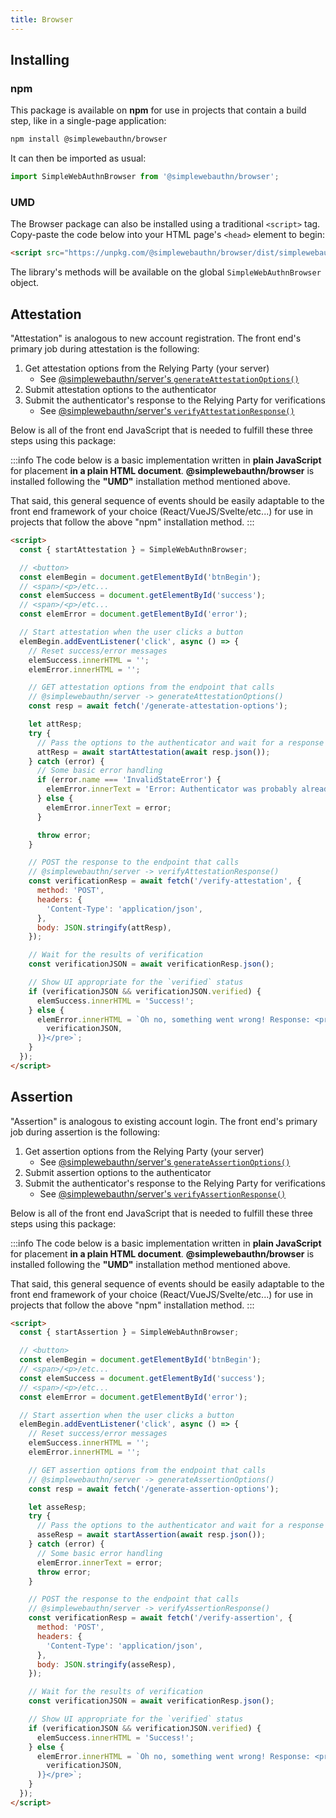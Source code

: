 ```yaml
---
title: Browser
---
```


## Installing

### npm

This package is available on **npm** for use in projects that contain a build step, like
in a single-page application:

```bash
npm install @simplewebauthn/browser
```

It can then be imported as usual:

```js
import SimpleWebAuthnBrowser from '@simplewebauthn/browser';
```

### UMD

The Browser package can also be installed using a traditional `<script>` tag. Copy-paste the code below into your HTML page's `<head>` element to begin:

```html
<script src="https://unpkg.com/@simplewebauthn/browser/dist/simplewebauthn-browser.min.js"></script>
```

The library's methods will be available on the global `SimpleWebAuthnBrowser` object.

## Attestation

"Attestation" is analogous to new account registration. The front end's primary job during attestation is the following:

1. Get attestation options from the Relying Party (your server)
    - See [@simplewebauthn/server's `generateAttestationOptions()`](packages/server.md#1-generate-attestation-options)
2. Submit attestation options to the authenticator
3. Submit the authenticator's response to the Relying Party for verifications
    - See [@simplewebauthn/server's `verifyAttestationResponse()`](packages/server.md#2-verify-attestation-response)

Below is all of the front end JavaScript that is needed to fulfill these three steps using this package:

:::info
The code below is a basic implementation written in **plain JavaScript** for placement **in a plain HTML document**. **@simplewebauthn/browser** is installed following the **"UMD"** installation method mentioned above.

That said, this general sequence of events should be easily adaptable to the front end framework of your choice (React/VueJS/Svelte/etc...) for use in projects that follow the above "npm" installation method.
:::

```html
<script>
  const { startAttestation } = SimpleWebAuthnBrowser;

  // <button>
  const elemBegin = document.getElementById('btnBegin');
  // <span>/<p>/etc...
  const elemSuccess = document.getElementById('success');
  // <span>/<p>/etc...
  const elemError = document.getElementById('error');

  // Start attestation when the user clicks a button
  elemBegin.addEventListener('click', async () => {
    // Reset success/error messages
    elemSuccess.innerHTML = '';
    elemError.innerHTML = '';

    // GET attestation options from the endpoint that calls
    // @simplewebauthn/server -> generateAttestationOptions()
    const resp = await fetch('/generate-attestation-options');

    let attResp;
    try {
      // Pass the options to the authenticator and wait for a response
      attResp = await startAttestation(await resp.json());
    } catch (error) {
      // Some basic error handling
      if (error.name === 'InvalidStateError') {
        elemError.innerText = 'Error: Authenticator was probably already registered by user';
      } else {
        elemError.innerText = error;
      }

      throw error;
    }

    // POST the response to the endpoint that calls
    // @simplewebauthn/server -> verifyAttestationResponse()
    const verificationResp = await fetch('/verify-attestation', {
      method: 'POST',
      headers: {
        'Content-Type': 'application/json',
      },
      body: JSON.stringify(attResp),
    });

    // Wait for the results of verification
    const verificationJSON = await verificationResp.json();

    // Show UI appropriate for the `verified` status
    if (verificationJSON && verificationJSON.verified) {
      elemSuccess.innerHTML = 'Success!';
    } else {
      elemError.innerHTML = `Oh no, something went wrong! Response: <pre>${JSON.stringify(
        verificationJSON,
      )}</pre>`;
    }
  });
</script>
```

## Assertion

"Assertion" is analogous to existing account login. The front end's primary job during assertion is the following:

1. Get assertion options from the Relying Party (your server)
    - See [@simplewebauthn/server's `generateAssertionOptions()`](packages/server.md#1-generate-assertion-options)
2. Submit assertion options to the authenticator
3. Submit the authenticator's response to the Relying Party for verifications
    - See [@simplewebauthn/server's `verifyAssertionResponse()`](packages/server.md#2-verify-assertion-response)

Below is all of the front end JavaScript that is needed to fulfill these three steps using this package:

:::info
The code below is a basic implementation written in **plain JavaScript** for placement **in a plain HTML document**. **@simplewebauthn/browser** is installed following the **"UMD"** installation method mentioned above.

That said, this general sequence of events should be easily adaptable to the front end framework of your choice (React/VueJS/Svelte/etc...) for use in projects that follow the above "npm" installation method.
:::

```html
<script>
  const { startAssertion } = SimpleWebAuthnBrowser;

  // <button>
  const elemBegin = document.getElementById('btnBegin');
  // <span>/<p>/etc...
  const elemSuccess = document.getElementById('success');
  // <span>/<p>/etc...
  const elemError = document.getElementById('error');

  // Start assertion when the user clicks a button
  elemBegin.addEventListener('click', async () => {
    // Reset success/error messages
    elemSuccess.innerHTML = '';
    elemError.innerHTML = '';

    // GET assertion options from the endpoint that calls
    // @simplewebauthn/server -> generateAssertionOptions()
    const resp = await fetch('/generate-assertion-options');

    let asseResp;
    try {
      // Pass the options to the authenticator and wait for a response
      asseResp = await startAssertion(await resp.json());
    } catch (error) {
      // Some basic error handling
      elemError.innerText = error;
      throw error;
    }

    // POST the response to the endpoint that calls
    // @simplewebauthn/server -> verifyAssertionResponse()
    const verificationResp = await fetch('/verify-assertion', {
      method: 'POST',
      headers: {
        'Content-Type': 'application/json',
      },
      body: JSON.stringify(asseResp),
    });

    // Wait for the results of verification
    const verificationJSON = await verificationResp.json();

    // Show UI appropriate for the `verified` status
    if (verificationJSON && verificationJSON.verified) {
      elemSuccess.innerHTML = 'Success!';
    } else {
      elemError.innerHTML = `Oh no, something went wrong! Response: <pre>${JSON.stringify(
        verificationJSON,
      )}</pre>`;
    }
  });
</script>
```
